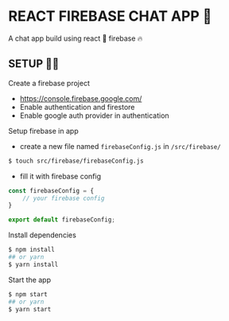 # REACT FIREBASE CHAT APP 💬
A chat app build using react 🌟 firebase 🔥

## SETUP 👷‍♂️

Create a firebase project

- https://console.firebase.google.com/
- Enable authentication and firestore
- Enable google auth provider in authentication 

Setup firebase in app

- create a new file named `firebaseConfig.js` in `/src/firebase/`
```bash
$ touch src/firebase/firebaseConfig.js
```
- fill it with firebase config
```javascript
const firebaseConfig = {
    // your firebase config
}

export default firebaseConfig;
```

Install dependencies
```bash
$ npm install
## or yarn
$ yarn install
```

Start the app
```bash
$ npm start
## or yarn
$ yarn start
```
